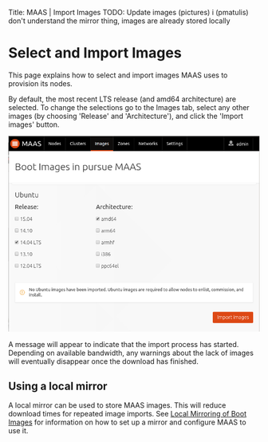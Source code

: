 Title: MAAS | Import Images
TODO: Update images (pictures)
      i (pmatulis) don't understand the mirror thing, images are already stored locally


# Select and Import Images

This page explains how to select and import images MAAS uses to provision its
nodes.

By default, the most recent LTS release (and amd64 architecture) are selected.
To change the selections go to the Images tab, select any other images (by
choosing 'Release' and 'Architecture'), and click the 'Import images' button.

![image](./media/import-images.png)

A message will appear to indicate that the import process has started. 
Depending on available bandwidth, any warnings about the lack of images
will eventually disappear once the download has finished.


## Using a local mirror

A local mirror can be used to store MAAS images. This will reduce download
times for repeated image imports. See
[Local Mirroring of Boot Images](./sstreams-mirror.html) for information on
how to set up a mirror and configure MAAS to use it.
